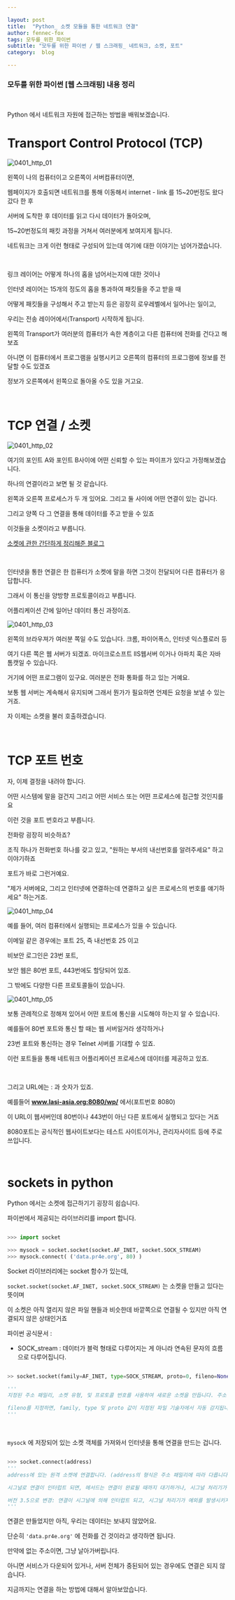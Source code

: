```yaml
---

layout: post
title:  "Python_ 소켓 모듈을 통한 네트워크 연결"
author: fennec-fox
tags: 모두를_위한_파이썬
subtitle: "모두를 위한 파이썬 / 웹 스크래핑_ 네트워크, 소켓, 포트"
category:  blog

---
```


### 모두를 위한 파이썬 [웹 스크래핑] 내용 정리

<br>

Python 에서 네트워크 자원에 접근하는 방법을 배워보겠습니다. 

# Transport Control Protocol (TCP)

![0401_http_01](/assets/img_studed/0401_http_01.png)

왼쪽이 나의 컴퓨터이고 오른쪽이 서버컴퓨터이면, 

웹페이지가 호출되면 네트워크를 통해 이동해서 internet - link 를 15~20번정도 왔다갔다 한 후

서버에 도착한 후 데이터를 읽고 다시 데이터가 돌아오며,

15~20번정도의 패킷 과정을 거쳐서 여러분에게 보여지게 됩니다. 

네트워크는 크게 이런 형태로 구성되어 있는데 여기에 대한 이야기는 넘어가겠습니다. 

<br>

링크 레이어는 어떻게 하나의 홉을 넘어서는지에 대한 것이나

인터넷 레이어는 15개의 정도의 홉을 통과하여 패킷들을 주고 받을 때 

어떻게 패킷들을 구성해서 주고 받는지 등은 굉장히 로우레벨에서 일어나는 일이고,

우리는 전송 레이어에서(Transport) 시작하게 됩니다.

왼쪽의 Transport가 여러분의 컴퓨터가 속한 계층이고 다른 컴퓨터에 전화를 건다고 해보죠 

아니면 이 컴퓨터에서 프로그램을 실행시키고 오른쪽의 컴퓨터의 프로그램에 정보를 전달할 수도 있겠죠

정보가 오른쪽에서 왼쪽으로 돌아올 수도 있을 거고요.

<br>

# TCP 연결 / 소켓

![0401_http_02](/assets/img_studed/0401_http_02.png)

여기의 포인트 A와 포인트 B사이에 어떤 신뢰할 수 있는 파이프가 있다고 가정해보겠습니다. 

하나의 연결이라고 보면 될 것 같습니다. 

왼쪽과 오른쪽 프로세스가 두 개 있어요. 그리고 둘 사이에 어떤 연결이 있는 겁니다.

그리고 양쪽 다 그 연결을 통해 데이터를 주고 받을 수 있죠

이것들을 소켓이라고 부릅니다.

[소켓에 관한 간단하게 정리해준 블로그](http://jkkang.net/unix/netprg/chap2/net2_1.html)

<br>

인터넷을 통한 연결은 한 컴퓨터가 소켓에 말을 하면 그것이 전달되어 다른 컴퓨터가 응답합니다. 

그래서 이 통신을 양방향 프로토콜이라고 부릅니다. 

어플리케이션 간에 일어난 데이터 통신 과정이죠.

![0401_http_03](/assets/img_studed/0401_http_03.png)

왼쪽의 브라우져가 여러분 쪽일 수도 있습니다. 크롬, 파이어폭스, 인터넷 익스플로러 등

여기 다른 쪽은 웹 서버가 되겠죠. 마이크로소프트 llS웹서버 이거나 아파치 혹은 자바 톰캣일 수 있습니다. 

거기에 어떤 프로그램이 있구요. 여러분은 전화 통화를 하고 있는 거예요. 

보통 웹 서버는 계속해서 유지되며 그래서 뭔가가 필요하면 언제든 요청을 보낼 수 있는 거죠.

자 이제는 소켓을 불러 호출하겠습니다. 

<br>

# TCP 포트 번호

자, 이제 결정을 내려야 합니다. 

어떤 시스템에 말을 걸건지 그리고 어떤 서비스 또는 어떤 프로세스에 접근할 것인지를요

이런 것을 포트 번호라고 부릅니다. 

전화랑 굉장히 비슷하죠?

조직 하나가 전화번호 하나를 갖고 있고, "원하는 부서의 내선번호를 알려주세요" 하고 이야기하죠

포트가 바로 그런거예요. 

"제가 서버에요, 그리고 인터넷에 연결하는데 연결하고 싶은 프로세스의 번호를 얘기하세요" 하는거죠.

![0401_http_04](/assets/img_studed/0401_http_04.png)

예를 들어, 여러 컴퓨터에서 실행되는 프로세스가 있을 수 있습니다. 

이메일 같은 경우에는 포트 25, 즉 내선번호 25 이고

비보안 로그인은 23번 포트, 

보안 웹은 80번 포트,  443번에도 할당되어 있죠.

그 밖에도 다양한 다른 프로토콜들이 있습니다.

![0401_http_05](/assets/img_studed/0401_http_05.png)

보통 관례적으로 정해져 있어서 어떤 포트에 통신을 시도해야 하는지 알 수 있습니다. 

예를들어 80번 포트와 통신 할 때는 웹 서버일거라 생각하거나 

23번 포트와 통신하는 경우 Telnet 서버를 기대할 수 있죠. 

이런 포트들을 통해 네트워크 어플리케이션 프로세스에 데이터를 제공하고 있죠. 

<br>

그리고 URL에는 : 과 숫자가 있죠.

예를들어 **www.lasi-asia.org:8080/wp/** 에서(포트번호 8080) 

이 URL이 웹서버인데  80번이나 443번이 아닌 다른 포트에서 실행되고 있다는 거죠

8080포트는 공식적인 웹사이트보다는 테스트 사이트이거나, 관리자사이트 등에 주로 쓰입니다. 

<br>

# sockets in python

Python 에서는 소켓에 접근하기기 굉장히 쉽습니다. 

파이썬에서 제공되는 라이브러리를 import 합니다.

```python

>>> import socket

>>> mysock = socket.socket(socket.AF_INET, socket.SOCK_STREAM)
>>> mysock.connect( ('data.pr4e.org', 80) )

```

Socket 라이브러리에는 socket 함수가 있는데, 

`socket.socket(socket.AF_INET, socket.SOCK_STREAM)` 는 소켓을 만들고 있다는 뜻이며

이 소켓은 아직 열리지 않은 파일 핸들과 비슷한데 바깥쪽으로 연결될 수 있지만 아직 연결되지 않은 상태인거죠

파이썬 공식문서 :

- SOCK_stream :  데이터가 블럭 형태로 다루어지는 게 아니라 연속된 문자의 흐름으로 다루어집니다.

```python

>> socket.socket(family=AF_INET, type=SOCK_STREAM, proto=0, fileno=None)

'''
지정된 주소 패밀리, 소켓 유형, 및 프로토콜 번호를 사용하여 새로운 소켓을 만듭니다. 주소 패밀리는 AF_INET (기본값), AF_INET6, AF_UNIX, AF_CAN, AF_PACKET 또는 AF_RDS 여야 합니다. 소켓 유형은 SOCK_STREAM (기본값), SOCK_DGRAM, SOCK_RAW 또는 기타 SOCK_ 상수 중 하나여야 합니다. 프로토콜 번호는 일반적으로 0이며 생략될 수도 있고, 주소 패밀리가 AF_CAN 일 때 프로토콜은 CAN_RAW, CAN_BCM 또는 CAN_ISOTP 중 하나여야 합니다.

fileno를 지정하면, family, type 및 proto 값이 지정된 파일 기술자에서 자동 감지됩니다. 명시적 family, type 또는 proto 인자를 사용하여 함수를 호출하면 자동 감지가 무효화 될 수 있습니다. 이는 파이썬이 socket.getpeername()의 반환 값을 나타내는 방식에 영향을 미치지만, 실제 OS 자원에는 영향을 주지 않습니다. socket.fromfd()와는 달리, fileno는 복제본이 아니라 같은 소켓을 반환합니다. 이렇게 하면 socket.close()를 사용하여 분리된 소켓을 닫을 수 있습니다.
'''
```

<br>

`mysock` 에 저장되어 있는 소켓 객체를 가져와서 인터넷을 통해 연결을 만드는 겁니다.

```python

>>> socket.connect(address)
'''
address에 있는 원격 소켓에 연결합니다. (address의 형식은 주소 패밀리에 따라 다릅니다 --- 위를 보십시오.)

시그널로 연결이 인터럽트 되면, 메서드는 연결이 완료될 때까지 대기하거나, 시그널 처리기가 예외를 발생시키지 않고 소켓이 블로킹하거나 시간제한이 있으면 socket.timeout을 발생시킵니다. 비 블로킹 소켓의 경우, 이 메서드는 시그널로 연결이 인터럽트 되면 InterruptedError 예외(또는 시그널 처리기에서 발생한 예외)를 발생시킵니다.

버전 3.5으로 변경: 연결이 시그널에 의해 인터럽트 되고, 시그널 처리기가 예외를 발생시키지 않고, 소켓이 블로킹하거나 시간제한을 가지면, 이 메서드는 이제 InterruptedError 예외를 발생시키는 대신 연결이 완료될 때까지 대기합니다 (이유는 PEP 475를 참조하십시오).
'''
```

연결은 만들었지만 아직, 우리는 데이터는 보내지 않았어요.

단순히 `'data.pr4e.org'` 에 전화를 건 것이라고 생각하면 됩니다.

만약에 없는 주소이면, 그냥 날아가버립니다. 

아니면 서비스가 다운되어 있거나, 서버 전체가 중된되어 있는 경우에도 연결은 되지 않습니다. 

지금까지는 연결을 하는 방법에 대해서 알아보았습니다. 

